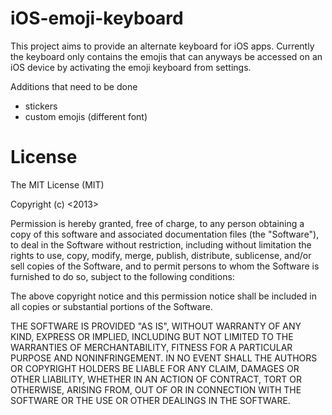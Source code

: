 iOS-emoji-keyboard
==================

This project aims to provide an alternate keyboard for iOS apps. Currently the keyboard only contains the emojis that can anyways be accessed on an iOS device by activating the emoji keyboard from settings.

Additions that need to be done
  * stickers
  * custom emojis (different font)

License
==================
The MIT License (MIT)

Copyright (c) <2013> <Ayush Goel>

Permission is hereby granted, free of charge, to any person obtaining a copy
of this software and associated documentation files (the "Software"), to deal
in the Software without restriction, including without limitation the rights
to use, copy, modify, merge, publish, distribute, sublicense, and/or sell
copies of the Software, and to permit persons to whom the Software is
furnished to do so, subject to the following conditions:

The above copyright notice and this permission notice shall be included in
all copies or substantial portions of the Software.

THE SOFTWARE IS PROVIDED "AS IS", WITHOUT WARRANTY OF ANY KIND, EXPRESS OR
IMPLIED, INCLUDING BUT NOT LIMITED TO THE WARRANTIES OF MERCHANTABILITY,
FITNESS FOR A PARTICULAR PURPOSE AND NONINFRINGEMENT. IN NO EVENT SHALL THE
AUTHORS OR COPYRIGHT HOLDERS BE LIABLE FOR ANY CLAIM, DAMAGES OR OTHER
LIABILITY, WHETHER IN AN ACTION OF CONTRACT, TORT OR OTHERWISE, ARISING FROM,
OUT OF OR IN CONNECTION WITH THE SOFTWARE OR THE USE OR OTHER DEALINGS IN
THE SOFTWARE.
